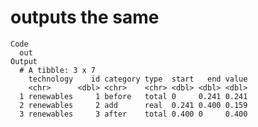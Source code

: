 # outputs the same

    Code
      out
    Output
      # A tibble: 3 x 7
        technology    id category type  start   end value
        <chr>      <dbl> <chr>    <chr> <dbl> <dbl> <dbl>
      1 renewables     1 before   total 0     0.241 0.241
      2 renewables     2 add      real  0.241 0.400 0.159
      3 renewables     3 after    total 0.400 0     0.400

